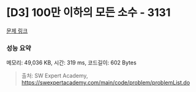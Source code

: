 # [D3] 100만 이하의 모든 소수 - 3131 

[문제 링크](https://swexpertacademy.com/main/code/problem/problemDetail.do?contestProbId=AV_6mRsasV8DFAWS) 

### 성능 요약

메모리: 49,036 KB, 시간: 319 ms, 코드길이: 602 Bytes



> 출처: SW Expert Academy, https://swexpertacademy.com/main/code/problem/problemList.do